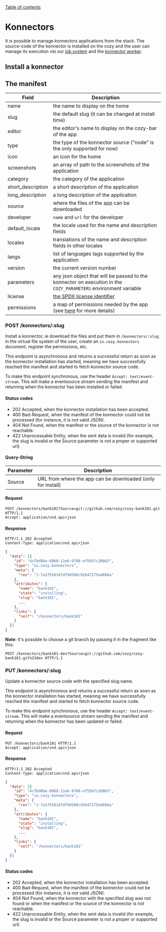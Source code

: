 [Table of contents](README.md#table-of-contents)

# Konnectors

It is possible to manage konnectors applications from the stack. The source-code
of the konnector is installed on the cozy and the user can manage its execution
_via_ our [job system](jobs.md) and the [konnector worker](workers.md).

## Install a konnector

## The manifest

| Field             | Description                                                                                                     |
| ----------------- | --------------------------------------------------------------------------------------------------------------- |
| name              | the name to display on the home                                                                                 |
| slug              | the default slug (it can be changed at install time)                                                            |
| editor            | the editor's name to display on the cozy-bar of the app                                                         |
| type              | the type of the konnector source ("node" is the only supported for now)                                         |
| icon              | an icon for the home                                                                                            |
| screenshots       | an array of path to the screenshots of the application                                                          |
| category          | the category of the application                                                                                 |
| short_description | a short description of the application                                                                          |
| long_description  | a long description of the application                                                                           |
| source            | where the files of the app can be downloaded                                                                    |
| developer         | `name` and `url` for the developer                                                                              |
| default_locale    | the locale used for the name and description fields                                                             |
| locales           | translations of the name and description fields in other locales                                                |
| langs             | list of languages tags supported by the application                                                             |
| version           | the current version number                                                                                      |
| parameters        | any json object that will be passed to the konnector on execution in the `COZY_PARAMETERS` environment variable |
| license           | [the SPDX license identifier](https://spdx.org/licenses/)                                                       |
| permissions       | a map of permissions needed by the app (see [here](permissions.md) for more details)                            |

### POST /konnectors/:slug

Install a konnector, ie download the files and put them in `/konnectors/:slug`
in the virtual file system of the user, create an `io.cozy.konnectors` document,
register the permissions, etc.

This endpoint is asynchronous and returns a successful return as soon as the
konnector installation has started, meaning we have successfully reached the
manifest and started to fetch konnector source code.

To make this endpoint synchronous, use the header `Accept: text/event-stream`.
This will make a eventsource stream sending the manifest and returning when the
konnector has been installed or failed.

#### Status codes

* 202 Accepted, when the konnector installation has been accepted.
* 400 Bad-Request, when the manifest of the konnector could not be processed
  (for instance, it is not valid JSON).
* 404 Not Found, when the manifest or the source of the konnector is not
  reachable.
* 422 Unprocessable Entity, when the sent data is invalid (for example, the slug
  is invalid or the Source parameter is not a proper or supported url)

#### Query-String

| Parameter | Description                                                 |
| --------- | ----------------------------------------------------------- |
| Source    | URL from where the app can be downloaded (only for install) |

#### Request

```http
POST /konnectors/bank101?Source=git://github.com/cozy/cozy-bank101.git HTTP/1.1
Accept: application/vnd.api+json
```

#### Response

```http
HTTP/1.1 202 Accepted
Content-Type: application/vnd.api+json
```

```json
{
  "data": [{
    "id": "4cfbd8be-8968-11e6-9708-ef55b7c20863",
    "type": "io.cozy.konnectors",
    "meta": {
      "rev": "1-7a1f918147df94580c92b47275e4604a"
    },
    "attributes": {
      "name": "bank101",
      "state": "installing",
      "slug": "bank101",
      ...
    },
    "links": {
      "self": "/konnectors/bank101"
    }
  }]
}
```

**Note**: it's possible to choose a git branch by passing it in the fragment
like this:

```http
POST /konnectors/bank101-dev?Source=git://github.com/cozy/cozy-bank101.git%23dev HTTP/1.1
```

### PUT /konnectors/:slug

Update a konnector source code with the specified slug name.

This endpoint is asynchronous and returns a successful return as soon as the
konnector installation has started, meaning we have successfully reached the
manifest and started to fetch konnector source code.

To make this endpoint synchronous, use the header `Accept: text/event-stream`.
This will make a eventsource stream sending the manifest and returning when the
konnector has been updated or failed.

#### Request

```http
PUT /konnectors/bank101 HTTP/1.1
Accept: application/vnd.api+json
```

#### Response

```http
HTTP/1.1 202 Accepted
Content-Type: application/vnd.api+json
```

```json
{
  "data": [{
    "id": "4cfbd8be-8968-11e6-9708-ef55b7c20863",
    "type": "io.cozy.konnectors",
    "meta": {
      "rev": "1-7a1f918147df94580c92b47275e4604a"
    },
    "attributes": {
      "name": "bank101",
      "state": "installing",
      "slug": "bank101",
      ...
    },
    "links": {
      "self": "/konnectors/bank101"
    }
  }]
}
```

#### Status codes

* 202 Accepted, when the konnector installation has been accepted.
* 400 Bad-Request, when the manifest of the konnector could not be processed
  (for instance, it is not valid JSON).
* 404 Not Found, when the konnector with the specified slug was not found or
  when the manifest or the source of the konnector is not reachable.
* 422 Unprocessable Entity, when the sent data is invalid (for example, the slug
  is invalid or the Source parameter is not a proper or supported url)
